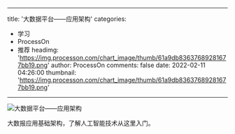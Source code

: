 
---
title: '大数据平台——应用架构'
categories: 
 - 学习
 - ProcessOn
 - 推荐
headimg: 'https://img.processon.com/chart_image/thumb/61a9db83637689281677bb19.png'
author: ProcessOn
comments: false
date: 2022-02-11 04:26:00
thumbnail: 'https://img.processon.com/chart_image/thumb/61a9db83637689281677bb19.png'
---

<div>   
<img class="thumb" alt="大数据平台——应用架构" src="https://img.processon.com/chart_image/thumb/61a9db83637689281677bb19.png" referrerpolicy="no-referrer">
<p>大数报应用基础架构，了解人工智能技术从这里入门。</p>  
</div>
            